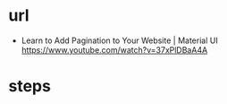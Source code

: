 # url

- Learn to Add Pagination to Your Website | Material UI
  https://www.youtube.com/watch?v=37xPlDBaA4A

# steps
